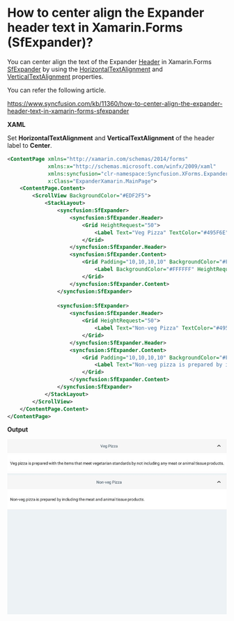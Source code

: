 # How to center align the Expander header text in Xamarin.Forms (SfExpander)?

You can center align the text of the Expander [Header](https://help.syncfusion.com/cr/cref_files/xamarin/Syncfusion.Expander.XForms~Syncfusion.XForms.Expander.SfExpander~Header.html?) in Xamarin.Forms [SfExpander](https://help.syncfusion.com/xamarin/expander/getting-started?) by using the [HorizontalTextAlignment](https://docs.microsoft.com/en-us/dotnet/api/xamarin.forms.label.horizontaltextalignment?view=xamarin-forms) and [VerticalTextAlignment](https://docs.microsoft.com/en-us/dotnet/api/xamarin.forms.label.verticaltextalignment?view=xamarin-forms) properties.

You can refer the following article.

https://www.syncfusion.com/kb/11360/how-to-center-align-the-expander-header-text-in-xamarin-forms-sfexpander 


**XAML**

Set **HorizontalTextAlignment** and **VerticalTextAlignment** of the header label to **Center**.

``` xml
<ContentPage xmlns="http://xamarin.com/schemas/2014/forms"
             xmlns:x="http://schemas.microsoft.com/winfx/2009/xaml"
             xmlns:syncfusion="clr-namespace:Syncfusion.XForms.Expander;assembly=Syncfusion.Expander.XForms"
             x:Class="ExpanderXamarin.MainPage">
    <ContentPage.Content>
        <ScrollView BackgroundColor="#EDF2F5">
            <StackLayout>
                <syncfusion:SfExpander>
                    <syncfusion:SfExpander.Header>
                        <Grid HeightRequest="50">
                            <Label Text="Veg Pizza" TextColor="#495F6E" VerticalTextAlignment="Center" HorizontalTextAlignment="Center"/>
                        </Grid>
                    </syncfusion:SfExpander.Header>
                    <syncfusion:SfExpander.Content>
                        <Grid Padding="10,10,10,10" BackgroundColor="#FFFFFF">
                            <Label BackgroundColor="#FFFFFF" HeightRequest="50" Text="Veg pizza is prepared with the items that meet vegetarian standards by not including any meat or animal tissue products." TextColor="#303030" VerticalTextAlignment="Center"/>
                        </Grid>
                    </syncfusion:SfExpander.Content>
                </syncfusion:SfExpander>

                <syncfusion:SfExpander>
                    <syncfusion:SfExpander.Header>
                        <Grid HeightRequest="50">
                            <Label Text="Non-veg Pizza" TextColor="#495F6E" VerticalTextAlignment="Center" HorizontalTextAlignment="Center"/>
                        </Grid>
                    </syncfusion:SfExpander.Header>
                    <syncfusion:SfExpander.Content>
                        <Grid Padding="10,10,10,10" BackgroundColor="#FFFFFF">
                            <Label Text="Non-veg pizza is prepared by including the meat and animal tissue products." HeightRequest="50" TextColor="#303030" VerticalTextAlignment="Center"/>
                        </Grid>
                    </syncfusion:SfExpander.Content>
                </syncfusion:SfExpander>
            </StackLayout>
        </ScrollView>
    </ContentPage.Content>
</ContentPage>
```
**Output**

![HeaderCenterAlign](https://github.com/SyncfusionExamples/expander-header-center-align-xamarin/blob/master/ScreenShots/HeaderCenterAlign.jpg)
